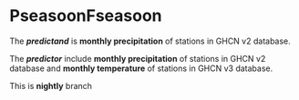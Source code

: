 # PseasoonFseasoon

The ***predictand*** is **monthly precipitation** of stations in GHCN v2 database.

The ***predictor*** include **monthly precipitation** of stations in GHCN v2 database and **monthly temperature** of stations in GHCN v3 database.

This is **nightly** branch